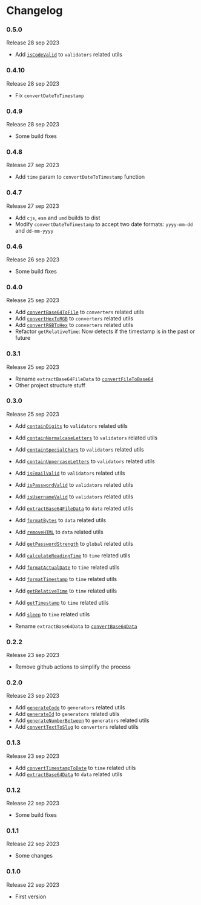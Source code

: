 # Changelog

### 0.5.0

Release 28 sep 2023

  * Add [`isCodeValid`](https://github.com/ovniroto/ovni-utils/wiki/Recipebook#isCodeValid) to `validators` related utils

### 0.4.10

Release 28 sep 2023

  * Fix `convertDateToTimestamp`

### 0.4.9

Release 28 sep 2023

  * Some build fixes

### 0.4.8

Release 27 sep 2023

  * Add `time` param to `convertDateToTimestamp` function

### 0.4.7

Release 27 sep 2023

  * Add `cjs`, `esm` and `umd` builds to dist
  * Modify `convertDateToTimestamp` to accept two date formats: `yyyy-mm-dd` and `dd-mm-yyyy`

### 0.4.6

Release 26 sep 2023

  * Some build fixes

### 0.4.0

Release 25 sep 2023

  * Add [`convertBase64ToFile`](https://github.com/ovniroto/ovni-utils/wiki/Recipebook#convertBase64ToFile) to `converters` related utils
  * Add [`convertHexToRGB`](https://github.com/ovniroto/ovni-utils/wiki/Recipebook#convertHexToRGB) to `converters` related utils
  * Add [`convertRGBToHex`](https://github.com/ovniroto/ovni-utils/wiki/Recipebook#convertRGBToHex) to `converters` related utils
  * Refactor `getRelativeTime`: Now detects if the timestamp is in the past or future

### 0.3.1

Release 25 sep 2023

  * Rename `extractBase64FileData` to [`convertFileToBase64`](https://github.com/ovniroto/ovni-utils/wiki/Recipebook#convertFileToBase64)
  * Other project structure stuff

### 0.3.0

Release 25 sep 2023

  * Add [`containDigits`](https://github.com/ovniroto/ovni-utils/wiki/Recipebook#containDigits) to `validators` related utils
  * Add [`containNormalcaseLetters`](https://github.com/ovniroto/ovni-utils/wiki/Recipebook#containNormalcaseLetters) to `validators` related utils
  * Add [`containSpecialChars`](https://github.com/ovniroto/ovni-utils/wiki/Recipebook#containSpecialChars) to `validators` related utils
  * Add [`containUppercaseLetters`](https://github.com/ovniroto/ovni-utils/wiki/Recipebook#containUppercaseLetters) to `validators` related utils
  * Add [`isEmailValid`](https://github.com/ovniroto/ovni-utils/wiki/Recipebook#isEmailValid) to `validators` related utils
  * Add [`isPasswordValid`](https://github.com/ovniroto/ovni-utils/wiki/Recipebook#isPasswordValid) to `validators` related utils
  * Add [`isUsernameValid`](https://github.com/ovniroto/ovni-utils/wiki/Recipebook#isUsernameValid) to `validators` related utils
  
  * Add [`extractBase64FileData`](https://github.com/ovniroto/ovni-utils/wiki/Recipebook#extractBase64FileData) to `data` related utils
  * Add [`formatBytes`](https://github.com/ovniroto/ovni-utils/wiki/Recipebook#formatBytes) to `data` related utils
  * Add [`removeHTML`](https://github.com/ovniroto/ovni-utils/wiki/Recipebook#removeHTML) to `data` related utils

  * Add [`getPasswordStrength`](https://github.com/ovniroto/ovni-utils/wiki/Recipebook#getPasswordStrength) to `global` related utils

  * Add [`calculateReadingTime`](https://github.com/ovniroto/ovni-utils/wiki/Recipebook#calculateReadingTime) to `time` related utils
  * Add [`formatActualDate`](https://github.com/ovniroto/ovni-utils/wiki/Recipebook#formatActualDate) to `time` related utils
  * Add [`formatTimestamp`](https://github.com/ovniroto/ovni-utils/wiki/Recipebook#formatTimestamp) to `time` related utils
  * Add [`getRelativeTime`](https://github.com/ovniroto/ovni-utils/wiki/Recipebook#getRelativeTime) to `time` related utils
  * Add [`getTimestamp`](https://github.com/ovniroto/ovni-utils/wiki/Recipebook#getTimestamp) to `time` related utils
  * Add [`sleep`](https://github.com/ovniroto/ovni-utils/wiki/Recipebook#sleep) to `time` related utils

  * Rename `extractBase64Data` to [`convertBase64Data`](https://github.com/ovniroto/ovni-utils/wiki/Recipebook#convertBase64Data)

### 0.2.2

Release 23 sep 2023
  * Remove github actions to simplify the process

### 0.2.0

Release 23 sep 2023
  * Add [`generateCode`](https://github.com/ovniroto/ovni-utils/wiki/Recipebook#generateCode) to `generators` related utils
  * Add [`generateId`](https://github.com/ovniroto/ovni-utils/wiki/Recipebook#generateId) to `generators` related utils
  * Add [`generateNumberBetween`](https://github.com/ovniroto/ovni-utils/wiki/Recipebook#generateNumberBetween) to `generators` related utils
  * Add [`convertTextToSlug`](https://github.com/ovniroto/ovni-utils/wiki/Recipebook#convertTextToSlug) to `converters` related utils

### 0.1.3

Release 23 sep 2023
  * Add [`convertTimestampToDate`](https://github.com/ovniroto/ovni-utils/wiki/Recipebook#convertTimestampToDate) to `time` related utils
  * Add [`extractBase64Data`](https://github.com/ovniroto/ovni-utils/wiki/Recipebook#extractBase64Data) to `data` related utils

### 0.1.2

Release 22 sep 2023
  * Some build fixes

### 0.1.1

Release 22 sep 2023
  * Some changes

### 0.1.0

Release 22 sep 2023
  * First version